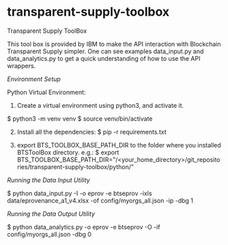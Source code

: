 # transparent-supply-toolbox
Transparent Supply ToolBox

This tool box is provided by IBM to make the API interaction with Blockchain Transparent Supply
simpler.  One can see examples data_input.py and data_analytics.py to get a quick understanding of 
how to use the API wrappers.

*Environment Setup*

Python Virtual Environment:

1) Create a virtual environment using python3, and activate it.

$ python3 -m venv venv
$ source venv/bin/activate

2) Install all the dependencies:
$ pip -r requirements.txt

3) export BTS_TOOLBOX_BASE_PATH_DIR to the folder where you installed BTSToolBox directory.
e.g.: 
$ export BTS_TOOLBOX_BASE_PATH_DIR="/<your_home_directory>/git_repositories/transparent-supply-toolbox/python/"

*Running the Data Input Utility*

$ python data_input.py -I -o eprov -e btseprov -ixls data/eprovenance_a1_v4.xlsx -of config/myorgs_all.json -ip -dbg 1

*Running the Data Output Utility*

$ python data_analytics.py -o eprov -e btseprov -O -if config/myorgs_all.json -dbg 0

